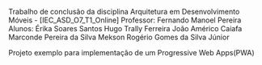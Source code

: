 Trabalho de conclusão da disciplina Arquitetura em Desenvolvimento Móveis - [IEC_ASD_O7_T1_Online] 
Professor: Fernando Manoel Pereira
Alunos:
Érika Soares Santos
Hugo Trally Ferreira
João Américo Caiafa
Marconde Pereira da Silva
Mekson Rogério Gomes da Silva Júnior

Projeto exemplo para implementação de um Progressive Web Apps(PWA)

